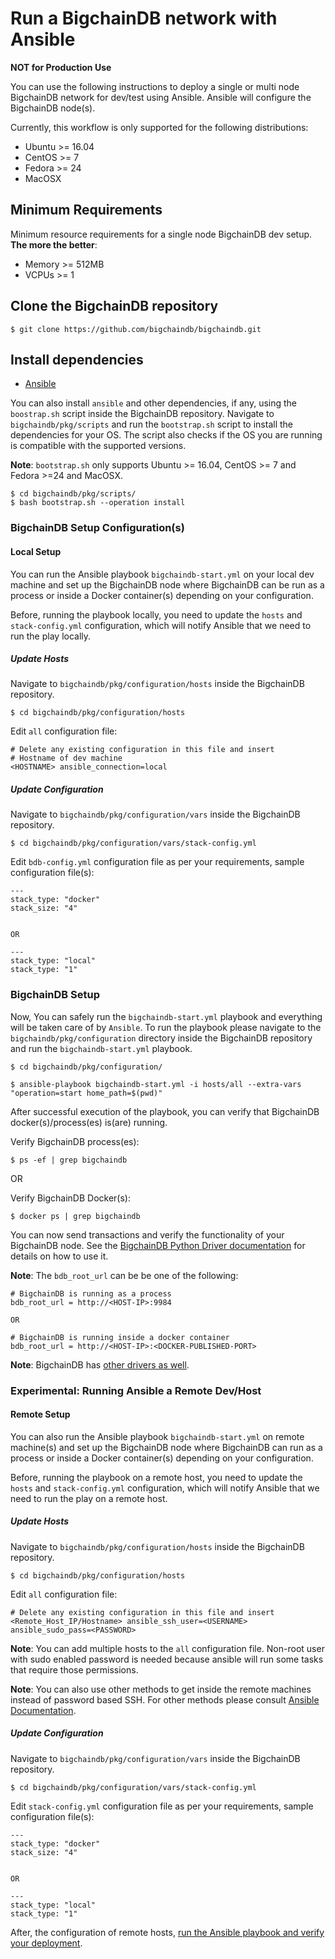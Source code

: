 <!---
Copyright © 2020 Interplanetary Database Association e.V.,
BigchainDB and IPDB software contributors.
SPDX-License-Identifier: (Apache-2.0 AND CC-BY-4.0)
Code is Apache-2.0 and docs are CC-BY-4.0
--->

# Run a BigchainDB network with Ansible

**NOT for Production Use**

You can use the following instructions to deploy a single or multi node
BigchainDB network for dev/test using Ansible. Ansible will configure the BigchainDB node(s).

Currently, this workflow is only supported for the following distributions:
- Ubuntu >= 16.04
- CentOS >= 7
- Fedora >= 24
- MacOSX

## Minimum Requirements
Minimum resource requirements for a single node BigchainDB dev setup. **The more the better**:
- Memory >= 512MB
- VCPUs >= 1

## Clone the BigchainDB repository
```text
$ git clone https://github.com/bigchaindb/bigchaindb.git
```

## Install dependencies
- [Ansible](http://docs.ansible.com/ansible/latest/intro_installation.html)

You can also install `ansible` and other dependencies, if any, using the `boostrap.sh` script
inside the BigchainDB repository.
Navigate to `bigchaindb/pkg/scripts` and run the `bootstrap.sh` script to install the dependencies
for your OS. The script also checks if the OS you are running is compatible with the
supported versions.

**Note**: `bootstrap.sh` only supports Ubuntu >= 16.04, CentOS >= 7 and Fedora >=24 and MacOSX.

```text
$ cd bigchaindb/pkg/scripts/
$ bash bootstrap.sh --operation install
```

### BigchainDB Setup Configuration(s)
#### Local Setup
You can run the Ansible playbook `bigchaindb-start.yml` on your local dev machine and set up the BigchainDB node where
BigchainDB can be run as a process or inside a Docker container(s) depending on your configuration.

Before, running the playbook locally, you need to update the `hosts` and `stack-config.yml` configuration, which will notify Ansible that we need to run the play locally.

##### Update Hosts
Navigate to `bigchaindb/pkg/configuration/hosts` inside the BigchainDB repository.
```text
$ cd bigchaindb/pkg/configuration/hosts
```

Edit `all` configuration file:
```text
# Delete any existing configuration in this file and insert
# Hostname of dev machine
<HOSTNAME> ansible_connection=local
```
##### Update Configuration
Navigate to `bigchaindb/pkg/configuration/vars` inside the BigchainDB repository.
```text
$ cd bigchaindb/pkg/configuration/vars/stack-config.yml
```

Edit `bdb-config.yml` configuration file as per your requirements, sample configuration file(s):
```text
---
stack_type: "docker" 
stack_size: "4"


OR

---
stack_type: "local"
stack_type: "1"
```

### BigchainDB Setup
Now, You can safely run the `bigchaindb-start.yml` playbook and everything will be taken care of by `Ansible`. To run the playbook please navigate to the `bigchaindb/pkg/configuration` directory inside the BigchainDB repository and run the `bigchaindb-start.yml` playbook.

```text
$ cd bigchaindb/pkg/configuration/

$ ansible-playbook bigchaindb-start.yml -i hosts/all --extra-vars "operation=start home_path=$(pwd)"
```

After successful execution of the playbook, you can verify that BigchainDB docker(s)/process(es) is(are) running.

Verify BigchainDB process(es):
```text
$ ps -ef | grep bigchaindb
```

OR

Verify BigchainDB Docker(s):
```text
$ docker ps | grep bigchaindb
```

You can now send transactions and verify the functionality of your BigchainDB node.
See the [BigchainDB Python Driver documentation](https://docs.bigchaindb.com/projects/py-driver/en/latest/index.html)
for details on how to use it.

**Note**: The `bdb_root_url` can be be one of the following:
```text
# BigchainDB is running as a process
bdb_root_url = http://<HOST-IP>:9984

OR

# BigchainDB is running inside a docker container
bdb_root_url = http://<HOST-IP>:<DOCKER-PUBLISHED-PORT>
```

**Note**: BigchainDB has [other drivers as well](http://docs.bigchaindb.com/projects/server/en/latest/drivers-clients/index.html).

### Experimental: Running Ansible a Remote Dev/Host
#### Remote Setup
You can also run the Ansible playbook `bigchaindb-start.yml` on remote machine(s) and set up the BigchainDB node where
BigchainDB can run as a process or inside a Docker container(s) depending on your configuration.

Before, running the playbook on a remote host, you need to update the `hosts` and `stack-config.yml` configuration, which will notify Ansible that we need to run the play on a remote host.

##### Update Hosts
Navigate to `bigchaindb/pkg/configuration/hosts` inside the BigchainDB repository.
```text
$ cd bigchaindb/pkg/configuration/hosts
```

Edit `all` configuration file:
```text
# Delete any existing configuration in this file and insert
<Remote_Host_IP/Hostname> ansible_ssh_user=<USERNAME> ansible_sudo_pass=<PASSWORD>
```

**Note**: You can add multiple hosts to the `all` configuration file. Non-root user with sudo enabled password is needed because ansible will run some tasks that require those permissions.

**Note**: You can also use other methods to get inside the remote machines instead of password based SSH. For other methods
please consult [Ansible Documentation](http://docs.ansible.com/ansible/latest/intro_getting_started.html).

##### Update Configuration
Navigate to `bigchaindb/pkg/configuration/vars` inside the BigchainDB repository.
```text
$ cd bigchaindb/pkg/configuration/vars/stack-config.yml
```

Edit `stack-config.yml` configuration file as per your requirements, sample configuration file(s):
```text
---
stack_type: "docker" 
stack_size: "4"


OR

---
stack_type: "local"
stack_type: "1"
```

After, the configuration of remote hosts, [run the Ansible playbook and verify your deployment](#bigchaindb-setup-ansible).

